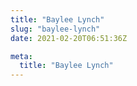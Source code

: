 ```yaml
---
title: "Baylee Lynch"
slug: "baylee-lynch"
date: 2021-02-20T06:51:36Z

meta:
  title: "Baylee Lynch"
---
```



